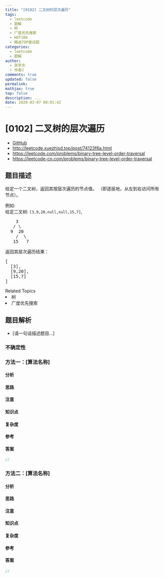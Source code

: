 ```yaml
---
title: "[0102] 二叉树的层次遍历"
tags:
  - leetcode
  - 题解
  - 树
  - 广度优先搜索
  - HOT100
  - 精选TOP面试题
categories:
  - leetcode
  - 题解
author:
  - 张学志
  - 作者2
comments: true
updated: false
permalink:
mathjax: true
top: false
description: ...
date: 2020-03-07 00:01:42
---
```



# [0102] 二叉树的层次遍历
* [GitHub](https://github.com/algoboy101/LeetCodeCrowdsource/tree/master/_posts/QA/%5B0102%5D%20%E4%BA%8C%E5%8F%89%E6%A0%91%E7%9A%84%E5%B1%82%E6%AC%A1%E9%81%8D%E5%8E%86.md)
* http://leetcode.xuezhisd.top/post/74123f6a.html
* https://leetcode.com/problems/binary-tree-level-order-traversal
* https://leetcode-cn.com/problems/binary-tree-level-order-traversal


## 题目描述

<p>给定一个二叉树，返回其按层次遍历的节点值。 （即逐层地，从左到右访问所有节点）。</p>

<p>例如:<br>
给定二叉树:&nbsp;<code>[3,9,20,null,null,15,7]</code>,</p>

<pre>    3
   / \
  9  20
    /  \
   15   7
</pre>

<p>返回其层次遍历结果：</p>

<pre>[
  [3],
  [9,20],
  [15,7]
]
</pre>
<div><div>Related Topics</div><div><li>树</li><li>广度优先搜索</li></div></div>


## 题目解析
* [请一句话描述题目...]

### 不确定性


### 方法一：[算法名称]

#### 分析

#### 思路

#### 注意

#### 知识点

#### 复杂度

#### 参考

#### 答案

```cpp
//
```


### 方法二：[算法名称]

#### 分析

#### 思路

#### 注意

#### 知识点

#### 复杂度

#### 参考

#### 答案

```cpp
//
```


